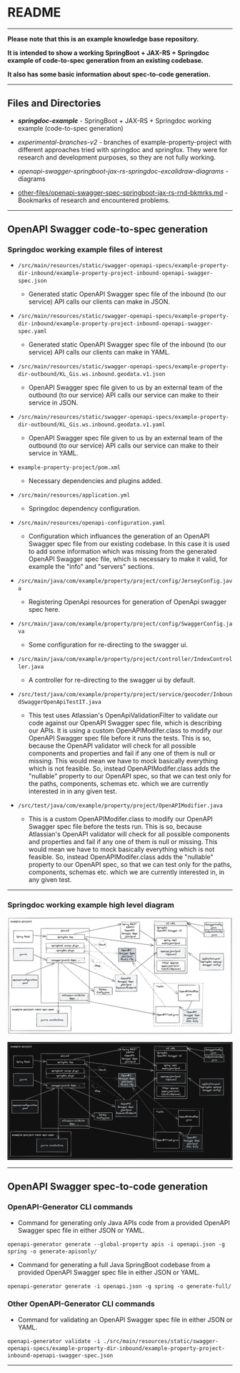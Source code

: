 # README

---

**Please note that this is an example knowledge base repository.**

**It is intended to show a working SpringBoot + JAX-RS + Springdoc example of code-to-spec generation from an existing codebase.**

**It also has some basic information about spec-to-code generation.**

---

## Files and Directories

- ***springdoc-example*** - SpringBoot + JAX-RS + Springdoc working example (code-to-spec generation)


- *experimental-branches-v2* - branches of example-property-project with different approaches tried with springdoc and springfox.
They were for research and development purposes, so they are not fully working.


- *openapi-swagger-springboot-jax-rs-springdoc-excalidraw-diagrams* - diagrams


- [other-files/openapi-swagger-spec-springboot-jax-rs-rnd-bkmrks.md](other-files/openapi-swagger-spec-springboot-jax-rs-rnd-bkmrks.md) - Bookmarks of research and encountered problems.

---

## OpenAPI Swagger code-to-spec generation

### Springdoc working example files of interest

- `/src/main/resources/static/swagger-openapi-specs/example-property-dir-inbound/example-property-project-inbound-openapi-swagger-spec.json`
  - Generated static OpenAPI Swagger spec file of the inbound (to our service) API calls our clients can make in JSON.


- `/src/main/resources/static/swagger-openapi-specs/example-property-dir-inbound/example-property-project-inbound-openapi-swagger-spec.yaml`
  - Generated static OpenAPI Swagger spec file of the inbound (to our service) API calls our clients can make in YAML.


- `/src/main/resources/static/swagger-openapi-specs/example-property-dir-outbound/KL_Gis.ws.inbound.geodata.v1.json`
  - OpenAPI Swagger spec file given to us by an external team of the outbound (to our service) API calls our service can make to their service in JSON.


- `/src/main/resources/static/swagger-openapi-specs/example-property-dir-outbound/KL_Gis.ws.inbound.geodata.v1.yaml`
    - OpenAPI Swagger spec file given to us by an external team of the outbound (to our service) API calls our service can make to their service in YAML.


- `example-property-project/pom.xml`
  - Necessary dependencies and plugins added.


- `/src/main/resources/application.yml`
  - Springdoc dependency configuration.


- `/src/main/resources/openapi-configuration.yaml`
  - Configuration which influances the generation of an OpenAPI Swagger spec file from our existing codebase.
  In this case it is used to add some information which was missing from the generated OpenAPI Swagger spec file,
  which is necessary to make it valid, for example the "info" and "servers" sections.


- `/src/main/java/com/example/property/project/config/JerseyConfig.java`
  - Registering OpenApi resources for generation of OpenApi swagger spec here.


- `/src/main/java/com/example/property/project/config/SwaggerConfig.java`
    - Some configuration for re-directing to the swagger ui.


- `/src/main/java/com/example/property/project/controller/IndexController.java`
    - A controller for re-directing to the swagger ui by default.


- `/src/test/java/com/example/property/project/service/geocoder/InboundSwaggerOpenApiTestIT.java`
  - This test uses Atlassian's OpenApiValidationFilter to validate our code against our OpenAPI Swagger spec file,
  which is describing our APIs. It is using a custom OpenAPIModifer.class to modify our OpenAPI Swagger spec file
  before it runs the tests. This is so, because the OpenAPI validator will check for all possible components and
  properties and fail if any one  of them is null or missing. This would mean we have to mock basically everything
  which is not feasible. So, instead OpenAPIModifer.class adds the "nullable" property to our OpenAPI spec, so that
  we can test only for the paths, components, schemas etc. which we are currently interested in in any given test.


- `/src/test/java/com/example/property/project/OpenAPIModifier.java`
  - This is a custom OpenAPIModifer.class to modify our OpenAPI Swagger spec file before the tests run.
  This is so, because Atlassian's OpenAPI validator will check for all possible components and properties and fail
  if any one of them is null or missing. This would mean we have to mock basically everything which is not feasible.
  So, instead OpenAPIModifer.class adds the "nullable" property to our OpenAPI spec, so that we can test only for
  the paths, components, schemas etc. which we are currently interested in, in any given test.
  
---

### Springdoc working example high level diagram

![openapi-swagger-springboot-jax-rs-springdoc-excalidraw-diagrams-2022-08-31-1109](./openapi-swagger-springboot-jax-rs-springdoc-excalidraw-diagrams/openapi-swagger-springboot-jax-rs-springdoc-excalidraw-diagrams-2022-08-31-1109.png)

![openapi-swagger-springboot-jax-rs-springdoc-excalidraw-diagrams-2022-08-31-1109](./openapi-swagger-springboot-jax-rs-springdoc-excalidraw-diagrams/openapi-swagger-springboot-jax-rs-springdoc-excalidraw-diagrams-2022-08-31-1109-inverse.png)

---

## OpenAPI Swagger spec-to-code generation

### OpenAPI-Generator CLI commands

- Command for generating only Java APIs code from a provided OpenAPI Swagger spec file in either JSON or YAML.

```shell
openapi-generator generate --global-property apis -i openapi.json -g spring -o generate-apisonly/
```

- Command for generating a full Java SpringBoot codebase from a provided OpenAPI Swagger spec file in either JSON or YAML.

```shell
openapi-generator generate -i openapi.json -g spring -o generate-full/
```

### Other OpenAPI-Generator CLI commands

- Command for validating an OpenAPI Swagger spec file in either JSON or YAML.

```shell
openapi-generator validate -i ./src/main/resources/static/swagger-openapi-specs/example-property-dir-inbound/example-property-project-inbound-openapi-swagger-spec.json
```

---
